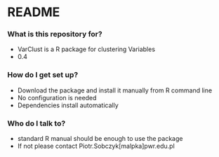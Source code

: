 # README #


### What is this repository for? ###

* VarClust is a R package for clustering Variables
* 0.4

### How do I get set up? ###

* Download the package and install it manually from R command line
* No configuration is needed
* Dependencies install automatically

### Who do I talk to? ###
* standard R manual should be enough to use the package
* If not please contact Piotr.Sobczyk[malpka]pwr.edu.pl